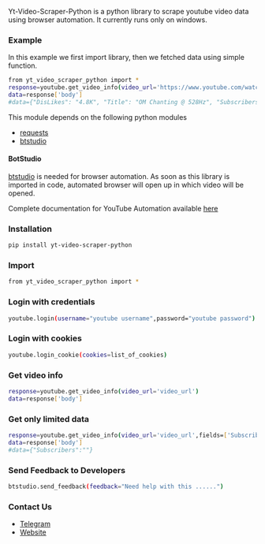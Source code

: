 Yt-Video-Scraper-Python is a python library to scrape youtube video data using browser automation. 
It currently runs only on windows.

### Example
In this example we first import library, then we fetched data using simple function.
```sh
from yt_video_scraper_python import *
response=youtube.get_video_info(video_url='https://www.youtube.com/watch?v=LMmuChXra_M')
data=response['body']
#data={"DisLikes": "4.8K", "Title": "OM Chanting @ 528Hz", "Subscribers": "3.66M", "Comments": "2631", "ChannelLink": "https://www.youtube.com/channel/UCM0YvsRfYfsniGAhjvYFOSA", "ChannelName": "Meditative Mind", "Desc": "OM is the mantra, or vibrations that is chanted in the beginning and end of any Meditation or Yoga ", "Views": "9,737,330 views", "Duration": "3:20:02", "Publish_Date": "17 Aug 2016", "Likes": "84K"}
```

This module depends on the following python modules
* [requests](https://pypi.org/project/requests/)
* [btstudio](https://pypi.org/project/btstudio/)

#### BotStudio
[btstudio](https://pypi.org/project/btstudio/) is needed for browser automation. As soon as this library is imported in code, automated browser will open up in which video will be opened.

Complete documentation for YouTube Automation available [here](https://youtube-api.datakund.com/en/latest/)

### Installation

```sh
pip install yt-video-scraper-python
```

### Import
```sh
from yt_video_scraper_python import *
```

### Login with credentials
```sh
youtube.login(username="youtube username",password="youtube password")
```

### Login with cookies
```sh
youtube.login_cookie(cookies=list_of_cookies)
```

### Get video info
```sh
response=youtube.get_video_info(video_url='video_url')
data=response['body']
```

### Get only limited data
```sh
response=youtube.get_video_info(video_url='video_url',fields=['Subscribers'])
data=response['body']
#data={"Subscribers":""}
```

### Send Feedback to Developers
```sh
btstudio.send_feedback(feedback="Need help with this ......")
```

### Contact Us
* [Telegram](https://t.me/datakund)
* [Website](https://datakund.com)

